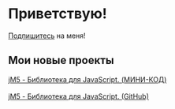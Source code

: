# Приветствую!
[Подпишитесь](https://github.com/VBPROGER?tab=repositories) на меня!
## Мои новые проекты
[jM5 - Библиотека для JavaScript. (МИНИ-КОД)](https://github.com/VBPROGER/jm5/blob/main/1.0.0/CODE-MINIFIED.js)
<br></br>
[jM5 - Библиотека для JavaScript. (GitHub)](https://github.com/VBPROGER/jm5)
